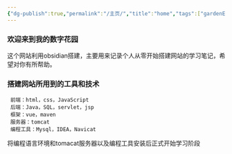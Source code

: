 ```yaml
---
{"dg-publish":true,"permalink":"/主页/","title":"home","tags":["gardenEntry"],"noteIcon":""}
---
```


### 欢迎来到我的数字花园


这个网站利用obsidian搭建，主要用来记录个人从零开始搭建网站的学习笔记，希望对你有所帮助。




### 搭建网站所用到的工具和技术

     前端：html，css，JavaScript
     后端：Java，SQL，servlet，jsp
     框架：vue，maven
     服务器：tomcat
     编程工具：Mysql，IDEA，Navicat


将编程语言环境和tomacat服务器以及编程工具安装后正式开始学习阶段
